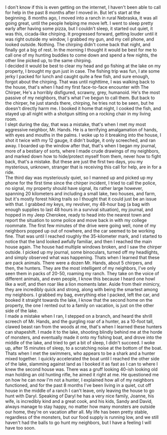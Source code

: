 I don't know if this is even getting on the internet, I haven't been able to call for help in the past 8 months after I moved in.  But let's start at the beginning.  8 months ago, I moved into a ranch in rural Nebraska, it was all going great, until the people helping me move left.  I went to sleep pretty early after having some pizza, but I couldn't sleep, it started out quiet, it was this, cicada-like chirping. It progressed forward, getting louder until it was right outside my window, I grabbed my gun, and my cell phone, and looked outside.  Nothing.  The chirping didn't come back that night, and finally got a big of rest.  In the morning I thought it would be best for me to call one of my hunting buddies to come down and spend a few nights, the other line picked up, to the same chirping.                                                   
I decided it would be best to clear my head and go fishing at the lake on my property, I brought my gun just in case.  The fishing trip was fun, I ate some jerky I packed for lunch and caught quite a few fish, and sure enough, forgot about the chirping.  That was until nighttime, I was walking back to the house, that's when I had my first face-to-face encounter with The Chirper, He's a horribly disfigured, scrawny, grey, humanoid.  He's the most passive of my neighbors, that's what I've begun to call them.  But back to the chirper, he just stands there, chirping, he tries not to be seen, but he doesn't directly harm me.  I booked it home that night, I cooked the fish, and stayed up all night with a shotgun sitting on a rocking chair in my living room.                                                                                              
I slept during the day, that was a mistake, that's when I met my most aggressive neighbor, Mr. Hands.  He is a terrifying amalgamation of hands, with eyes and mouths in the palms. I woke up to it breaking into the house, I shot it twice with my 12 gauge, it didn't budge, it only screeched, and ran away.  I boarded up the window after that, that's when I began my journal, more of a bestiary of sorts, where I made crude drawings of my neighbors, and marked down how to hide/protect myself from them, never how to fight back, that's a mistake.  But these are just the first two days, you my mysterious, unknown, stranger that is receiving this call for help, are in for a ride.                                                                                                                                                                                 
The third day was mysteriously quiet, so I manned up and picked up my phone for the first time since the chirper incident, I tried to call the police, no signal, my property should have signal, its rather large however, spanning 20 kilometers and including a small lake, two houses, and farm, but it's mostly forest hiking trails so I thought that it could just be an issue with that.  I grabbed my keys, my revolver, my 48-hour bag (a bag with enough supplies to last 48 hours in a survival situation), my journal, and hopped in my Jeep Cherokee, ready to head into the nearest town and report the situation to some police and move back in with my college roommate.  The first few minutes of the drive were going well, none of my neighbors popped up out of nowhere, and the car seemed to be working fine.  That was until I reached roughly the 35-kilometer mark, and I started to notice that the land looked awfully familiar, and then I reached the main house again.  The house had multiple windows broken, and I saw the chirper outside.  I picked up my journal, some binoculars, turned off my headlights, and simply observed what was happening.  Thats when I learned that these are pack animals.  There were a dozen Mr. Hands, about 5 chirpers, and then, the hunters.  They are the most intelligent of my neighbors, I've only seen them in packs of 20-50, roaming my ranch.  They take on the voice of different animals, and even people, I know this because I heard one howl like a wolf, and then roar like a lion moments later.  Aside from their mimicry, they are incredibly quick and strong, along with being the smartest among my neighbors.  I grabbed my bag, everything else I packed, left the car, and booked it straight towards the lake, I know that the second home on the property, the one I rented out to a family on vacation, is just on the other side of the lake.                                    
I made a mistake when I ran, I stepped on a branch, and heard the shrill screech of Mr. Hands, and the gurgling roar of a hunter, as a 10-foot tall, clawed beast ran from the woods at me, that's when I learned these hunters can shapeshift.  I made it to the lake, shooting blindly behind me at the horde of monsters, and eventually made it onto my fishing boat, and drove into the middle of the lake, and tried to get a bit of sleep, I didn't succeed.  I woke up, after 15 minutes of sleep, to a scratching noise at the bottom of the boat.  Thats when I met the swimmers, who appears to be a shark and a hunter mixed together.  I quickly accelerated the boat until I reached the other side of the lake, slamming against land as I booked it as fast as I can to where I knew the second house was.  There was a gruff looking 40-ish looking old man holding an old hunting rifle, he aimed it right at me.  He questioned me on how he can now I'm not a hunter, I explained how all of my neighbors functioned, and for the past 8 months I've been living in a quiet, cut off house in the middle of a ranch I can't leave, only leaving the house to go hunt with Daryl.  Speaking of Daryl he has a very nice family, Joanne, his wife, is incredibly kind and a great cook, and his kids, Sandy and David, always manage to stay happy, no matter how many monsters are outside our home, they're on vacation after all.                    My life has been pretty stable, regardless of the monsters, but our food supply is running low, and we still haven't had the balls to go hunt my neighbors, but I have a feeling I will have too soon.